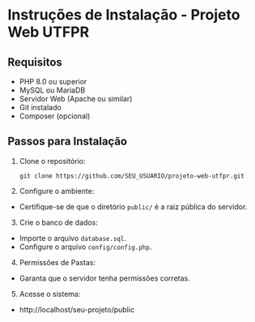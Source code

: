 # Instruções de Instalação - Projeto Web UTFPR 
 
## Requisitos 
- PHP 8.0 ou superior 
- MySQL ou MariaDB 
- Servidor Web (Apache ou similar) 
- Git instalado 
- Composer (opcional) 
 
## Passos para Instalação 
1. Clone o repositório: 
   ``` 
   git clone https://github.com/SEU_USUARIO/projeto-web-utfpr.git 
   ``` 
 
2. Configure o ambiente: 
- Certifique-se de que o diretório `public/` é a raiz pública do servidor. 
 
3. Crie o banco de dados: 
- Importe o arquivo `database.sql`. 
- Configure o arquivo `config/config.php`. 
 
4. Permissões de Pastas: 
- Garanta que o servidor tenha permissões corretas. 
 
5. Acesse o sistema: 
- http://localhost/seu-projeto/public 
